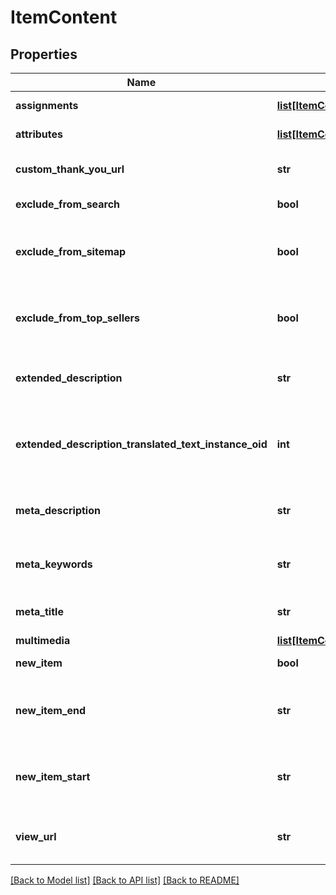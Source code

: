 # ItemContent

## Properties
Name | Type | Description | Notes
------------ | ------------- | ------------- | -------------
**assignments** | [**list[ItemContentAssignment]**](ItemContentAssignment.md) | StoreFront assignments | [optional] 
**attributes** | [**list[ItemContentAttribute]**](ItemContentAttribute.md) | StoreFront attributes | [optional] 
**custom_thank_you_url** | **str** | Custom Thank You URL | [optional] 
**exclude_from_search** | **bool** | Exclude from search | [optional] 
**exclude_from_sitemap** | **bool** | Exclude from the sitemap for the StoreFront | [optional] 
**exclude_from_top_sellers** | **bool** | Exclude from the top sellers list in the StoreFront | [optional] 
**extended_description** | **str** | Extended description (max 10000 characters) | [optional] 
**extended_description_translated_text_instance_oid** | **int** | Extended description text translation instance identifier | [optional] 
**meta_description** | **str** | SEO meta description used by Storefronts | [optional] 
**meta_keywords** | **str** | SEO meta keywords used by Storefronts | [optional] 
**meta_title** | **str** | SEO meta title used by Storefronts | [optional] 
**multimedia** | [**list[ItemContentMultimedia]**](ItemContentMultimedia.md) | Multimedia | [optional] 
**new_item** | **bool** | True if the item is new | [optional] 
**new_item_end** | **str** | The date the item should no longer be considered new | [optional] 
**new_item_start** | **str** | The date the item should start being considered new | [optional] 
**view_url** | **str** | Legacy view URL (not used by StoreFronts) | [optional] 

[[Back to Model list]](../README.md#documentation-for-models) [[Back to API list]](../README.md#documentation-for-api-endpoints) [[Back to README]](../README.md)


